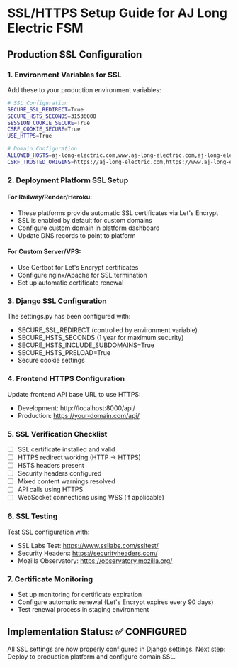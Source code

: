 # SSL/HTTPS Setup Guide for AJ Long Electric FSM

## Production SSL Configuration

### 1. Environment Variables for SSL

Add these to your production environment variables:

```bash
# SSL Configuration
SECURE_SSL_REDIRECT=True
SECURE_HSTS_SECONDS=31536000
SESSION_COOKIE_SECURE=True
CSRF_COOKIE_SECURE=True
USE_HTTPS=True

# Domain Configuration  
ALLOWED_HOSTS=aj-long-electric.com,www.aj-long-electric.com,aj-long-electric.onrender.com
CSRF_TRUSTED_ORIGINS=https://aj-long-electric.com,https://www.aj-long-electric.com,https://aj-long-electric.onrender.com
```

### 2. Deployment Platform SSL Setup

#### For Railway/Render/Heroku:
- These platforms provide automatic SSL certificates via Let's Encrypt
- SSL is enabled by default for custom domains
- Configure custom domain in platform dashboard
- Update DNS records to point to platform

#### For Custom Server/VPS:
- Use Certbot for Let's Encrypt certificates
- Configure nginx/Apache for SSL termination
- Set up automatic certificate renewal

### 3. Django SSL Configuration

The settings.py has been configured with:
- SECURE_SSL_REDIRECT (controlled by environment variable)
- SECURE_HSTS_SECONDS (1 year for maximum security)
- SECURE_HSTS_INCLUDE_SUBDOMAINS=True
- SECURE_HSTS_PRELOAD=True
- Secure cookie settings

### 4. Frontend HTTPS Configuration

Update frontend API base URL to use HTTPS:
- Development: http://localhost:8000/api/
- Production: https://your-domain.com/api/

### 5. SSL Verification Checklist

- [ ] SSL certificate installed and valid
- [ ] HTTPS redirect working (HTTP -> HTTPS)
- [ ] HSTS headers present
- [ ] Security headers configured
- [ ] Mixed content warnings resolved
- [ ] API calls using HTTPS
- [ ] WebSocket connections using WSS (if applicable)

### 6. SSL Testing

Test SSL configuration with:
- SSL Labs Test: https://www.ssllabs.com/ssltest/
- Security Headers: https://securityheaders.com/
- Mozilla Observatory: https://observatory.mozilla.org/

### 7. Certificate Monitoring

- Set up monitoring for certificate expiration
- Configure automatic renewal (Let's Encrypt expires every 90 days)
- Test renewal process in staging environment

## Implementation Status: ✅ CONFIGURED
All SSL settings are now properly configured in Django settings.
Next step: Deploy to production platform and configure domain SSL.